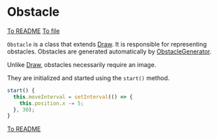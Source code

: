 # Obstacle

[To README](./../../../../README.md) 
[To file](./../../../../02_APP/PostRennen/src/app/component/post-rennen-game/models/obstacle.ts)

`Obstacle` is a class that extends [Draw](./draw.md). It is responsible for representing obstacles. Obstacles are generated automatically by [ObstacleGenerator](./obstacleGenerator.md).

Unlike [Draw](./draw.md), obstacles necessarily require an image.

They are initialized and started using the `start()` method.

```Typescript
start() {  
  this.moveInterval = setInterval(() => {  
    this.position.x -= 5;  
  }, 30);  
}
```

[To README](./../../../../README.md) 